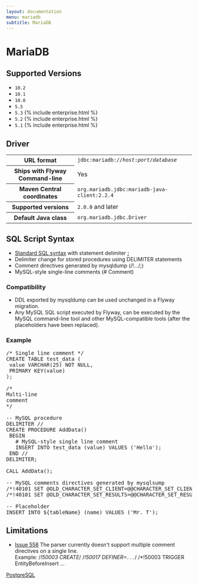 ```yaml
---
layout: documentation
menu: mariadb
subtitle: MariaDB
---
```

# MariaDB

## Supported Versions

- `10.2`
- `10.1`
- `10.0`
- `5.5`
- `5.3` {% include enterprise.html %}
- `5.2` {% include enterprise.html %}
- `5.1` {% include enterprise.html %}


## Driver

<table class="table">
<tr>
<th>URL format</th>
<td><code>jdbc:mariadb://<i>host</i>:<i>port</i>/<i>database</i></code></td>
</tr>
<tr>
<th>Ships with Flyway Command-line</th>
<td>Yes</td>
</tr>
<tr>
<th>Maven Central coordinates</th>
<td><code>org.mariadb.jdbc:mariadb-java-client:2.2.4</code></td>
</tr>
<tr>
<th>Supported versions</th>
<td><code>2.0.0</code> and later</td>
</tr>
<tr>
<th>Default Java class</th>
<td><code>org.mariadb.jdbc.Driver</code></td>
</tr>
</table>

## SQL Script Syntax

- [Standard SQL syntax](/documentation/migrations#sql-based-migrations#syntax) with statement delimiter **;**
- Delimiter change for stored procedures using DELIMITER statements
- Comment directives generated by mysqldump (/!.../;)
- MySQL-style single-line comments (# Comment)

### Compatibility

- DDL exported by mysqldump can be used unchanged in a Flyway migration.
- Any MySQL SQL script executed by Flyway, can be executed by the MySQL command-line tool and other
        MySQL-compatible tools (after the placeholders have been replaced).

### Example

<pre class="prettyprint">/* Single line comment */
CREATE TABLE test_data (
 value VARCHAR(25) NOT NULL,
 PRIMARY KEY(value)
);

/*
Multi-line
comment
*/

-- MySQL procedure
DELIMITER //
CREATE PROCEDURE AddData()
 BEGIN
   # MySQL-style single line comment
   INSERT INTO test_data (value) VALUES (&#x27;Hello&#x27;);
 END //
DELIMITER;

CALL AddData();

-- MySQL comments directives generated by mysqlsump
/*!40101 SET @OLD_CHARACTER_SET_CLIENT=@@CHARACTER_SET_CLIENT */;
/*!40101 SET @OLD_CHARACTER_SET_RESULTS=@@CHARACTER_SET_RESULTS */;

-- Placeholder
INSERT INTO ${tableName} (name) VALUES (&#x27;Mr. T&#x27;);</pre>

## Limitations

- [Issue 558](https://github.com/flyway/flyway/issues/558)
        The parser currently doesn't support multiple comment directives on a single line.<br/>
        Example: /*!50003 CREATE*/ /*!50017 DEFINER=`...`*/ /*!50003 TRIGGER EntityBeforeInsert ...

<p class="next-steps">
    <a class="btn btn-primary" href="/documentation/database/postgresql">PostgreSQL <i class="fa fa-arrow-right"></i></a>
</p>